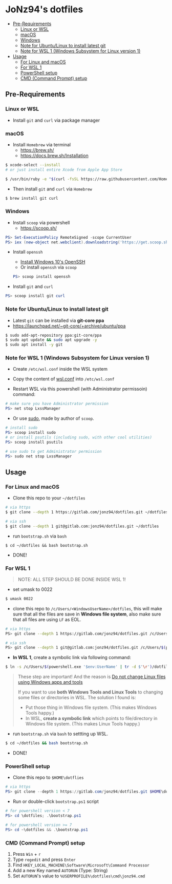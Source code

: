# JoNz94's dotfiles

- [Pre-Requirements](#pre-requirements)
    - [Linux or WSL](#linux-or-wsl)
    - [macOS](#macos)
    - [Windows](#windows)
    - [Note for Ubuntu/Linux to install latest git](#note-for-ubuntulinux-to-install-latest-git)
    - [Note for WSL 1 (Windows Subsystem for Linux version 1)](#note-for-wsl-1-windows-subsystem-for-linux-version-1)
- [Usage](#usage)
    - [For Linux and macOS](#for-linux-and-macos)
    - [For WSL 1](#for-wsl-1)
    - [PowerShell setup](#powershell-setup)
    - [CMD (Command Prompt) setup](#cmd-command-prompt-setup)

## Pre-Requirements

### Linux or WSL

* Install `git` and `curl` via package manager

### macOS

* Install `Homebrew` via terminal
    * https://brew.sh/
    * https://docs.brew.sh/Installation

```bash
$ xcode-select --install
# or just install entire Xcode from Apple App Store

$ /usr/bin/ruby -e "$(curl -fsSL https://raw.githubusercontent.com/Homebrew/install/master/install)"
```

* Then install `git` and `curl` via `Homebrew`

```bash
$ brew install git curl
```

### Windows

* Install `scoop` via powershell
    * https://scoop.sh/

```powershell
PS> Set-ExecutionPolicy RemoteSigned -scope CurrentUser
PS> iex (new-object net.webclient).downloadstring('https://get.scoop.sh')
```

* Install `openssh`
    * [Install Windows 10's OpenSSH](https://docs.microsoft.com/en-us/windows-server/administration/openssh/openssh_install_firstuse)
    * Or install `openssh` via `scoop`
    ```powershell
    PS> scoop install openssh
    ```

* Install `git` and `curl`

```powershell
PS> scoop install git curl
```

### Note for Ubuntu/Linux to install latest git

* Latest `git` can be installed via **git-core ppa**
* https://launchpad.net/~git-core/+archive/ubuntu/ppa

```bash
$ sudo add-apt-repository ppa:git-core/ppa
$ sudo apt update && sudo apt upgrade -y
$ sudo apt install -y git
```

### Note for WSL 1 (Windows Subsystem for Linux version 1)

* Create `/etc/wsl.conf` inside the WSL system

* Copy the content of [wsl.conf](wsl/wsl.conf) into `/etc/wsl.conf`

* Restart WSL via this powershell (with Administrator permissoin) command:

```powershell
# make sure you have Administrator permission
PS> net stop LxssManager
```

* Or use [sudo](https://github.com/lukesampson/psutils/blob/master/sudo.ps1), made by author of `scoop`.

```powershell
# install sudo
PS> scoop install sudo
# or install psutils (including sudo, with other cool utilities)
PS> scoop install psutils

# use sudo to get Administrator permission
PS> sudo net stop LxssManager
```

## Usage

### For Linux and macOS

* Clone this repo to your `~/dotfiles`

```bash
# via https
$ git clone --depth 1 https://gitlab.com/jonz94/dotfiles.git ~/dotfiles

# via ssh
$ git clone --depth 1 git@gitlab.com:jonz94/dotfiles.git ~/dotfiles
```

* run `bootstrap.sh` via `bash`

```
$ cd ~/dotfiles && bash bootstrap.sh
```

* DONE!

### For WSL 1

>NOTE: ALL STEP SHOULD BE DONE INSIDE WSL 1!

* set umask to 0022

```bash
$ umask 0022
```

* clone this repo to `/c/Users/<WindowsUserName>/dotfiles`, this will make sure that all the files are save in **Windows file system**, also make sure that all files are using `LF` as EOL.

```bash
# via https
PS> git clone --depth 1 https://gitlab.com/jonz94/dotfiles.git /c/Users/$(powershell.exe '$env:UserName' | tr -d $'\r')/dotfiles

# via ssh
PS> git clone --depth 1 git@gitlab.com:jonz94/dotfiles.git /c/Users/$(powershell.exe '$env:UserName' | tr -d $'\r')/dotfiles
```

* **In WSL 1**, create a symbolic link via following command:

```bash
$ ln -s /c/Users/$(powershell.exe '$env:UserName' | tr -d $'\r')/dotfiles ~/dotfiles
```

>These step are important! And the reason is [Do not change Linux files using Windows apps and tools](https://blogs.msdn.microsoft.com/commandline/2016/11/17/do-not-change-linux-files-using-windows-apps-and-tools/)
>
> If you want to use **both Windows Tools and Linux Tools** to changing some files or directories in WSL. The solution I found is:
> * Put those thing in Windows file system. (This makes Windows Tools happy.)
> * In WSL, **create a symbolic link** which points to file/directory in Windows file system. (This makes Linux Tools happy.)

* run `bootstrap.sh` via `bash` to settting up WSL.

```bash
$ cd ~/dotfiles && bash bootstrap.sh
```

* DONE!

### PowerShell setup

* Clone this repo to `$HOME\dotflies`

```powershell
# via https
PS> git clone --depth 1 https://gitlab.com/jonz94/dotfiles.git $HOME\dotfiles
```

* Run or double-click `bootstrap.ps1` script

```powershell
# for powershell version < 7
PS> cd \dotfiles; .\bootstrap.ps1

# for powershell version >= 7
PS> cd ~\dotfiles && .\bootstrap.ps1
```

### CMD (Command Prompt) setup

1. Press `Win` + `r`
2. Type `regedit` and press `Enter`
3. Find `HKEY_LOCAL_MACHINE\Software\Microsoft\Command Processor`
4. Add a new Key named `AUTORUN` (Type: String)
5. Set `AUTORUN`'s value to `%USERPROFILE%\dotfiles\cmd\jonz94.cmd`
